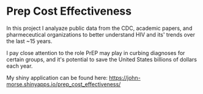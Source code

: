 # Prep Cost Effectiveness

In this project I analyaze public data from the CDC, academic papers, and pharmeceutical 
organizations to better understand HIV and its' trends over the last ~15 years. 

I pay close attention to the role PrEP may play in curbing diagnoses for certain groups, 
and it's potential to save the United States billions of dollars each year.

My shiny application can be found here:
https://john-morse.shinyapps.io/prep_cost_effectiveness/
